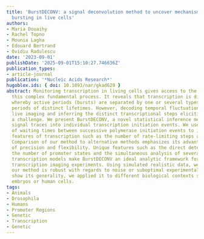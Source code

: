 ```yaml
---
title: 'BurstDECONV: a signal deconvolution method to uncover mechanisms of transcriptional
  bursting in live cells'
authors:
- Maria Douaihy
- Rachel Topno
- Mounia Lagha
- Edouard Bertrand
- Ovidiu Radulescu
date: '2023-09-01'
publishDate: '2025-09-01T15:10:27.746636Z'
publication_types:
- article-journal
publication: '*Nucleic Acids Research*'
hugoblox.ids: { doi: 10.1093/nar/gkad629 }
abstract: Monitoring transcription in living cells gives access to the dynamics of
  this complex fundamental process. It reveals that transcription is discontinuous,
  whereby active periods (bursts) are separated by one or several types of inactive
  periods of distinct lifetimes. However, decoding temporal fluctuations arising from
  live imaging and inferring the distinct transcriptional steps eliciting them is
  a challenge. We present BurstDECONV, a novel statistical inference method that deconvolves
  signal traces into individual transcription initiation events. We use the distribution
  of waiting times between successive polymerase initiation events to identify mechanistic
  features of transcription such as the number of rate-limiting steps and their kinetics.
  Comparison of our method to alternative methods emphasizes its advantages in terms
  of precision and flexibility. Unique features such as the direct determination of
  the number of promoter states and the simultaneous analysis of several potential
  transcription models make BurstDECONV an ideal analytic framework for live cell
  transcription imaging experiments. Using simulated realistic data, we found that
  our method is robust with regards to noise or suboptimal experimental designs. To
  show its generality, we applied it to different biological contexts such as Drosophila
  embryos or human cells.
tags:
- Animals
- Drosophila
- Humans
- Promoter Regions
- Genetic
- Transcription
- Genetic
---
```

